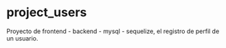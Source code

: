 # project_users
Proyecto de frontend - backend - mysql - sequelize, el registro de perfil de un usuario.
